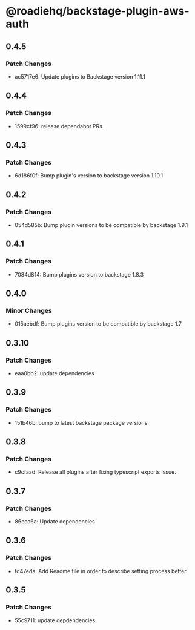 # @roadiehq/backstage-plugin-aws-auth

## 0.4.5

### Patch Changes

- ac5717e6: Update plugins to Backstage version 1.11.1

## 0.4.4

### Patch Changes

- 1599cf96: release dependabot PRs

## 0.4.3

### Patch Changes

- 6d186f0f: Bump plugin's version to backstage version 1.10.1

## 0.4.2

### Patch Changes

- 054d585b: Bump plugin versions to be compatible by backstage 1.9.1

## 0.4.1

### Patch Changes

- 7084d814: Bump plugins version to backstage 1.8.3

## 0.4.0

### Minor Changes

- 015aebdf: Bump plugins version to be compatible by backstage 1.7

## 0.3.10

### Patch Changes

- eaa0bb2: update dependencies

## 0.3.9

### Patch Changes

- 151b46b: bump to latest backstage package versions

## 0.3.8

### Patch Changes

- c9cfaad: Release all plugins after fixing typescript exports issue.

## 0.3.7

### Patch Changes

- 86eca6a: Update dependencies

## 0.3.6

### Patch Changes

- fd47eda: Add Readme file in order to describe setting process better.

## 0.3.5

### Patch Changes

- 55c9711: update depdendencies
